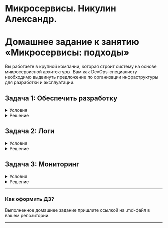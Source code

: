 # Микросервисы. Никулин Александр. 
# Домашнее задание к занятию «Микросервисы: подходы»

Вы работаете в крупной компании, которая строит систему на основе микросервисной архитектуры.
Вам как DevOps-специалисту необходимо выдвинуть предложение по организации инфраструктуры для разработки и эксплуатации.

## Задача 1: Обеспечить разработку
<details>
  <summary>Условия</summary>

  Предложите решение для обеспечения процесса разработки: хранение исходного кода, непрерывная интеграция и непрерывная поставка. 
  Решение может состоять из одного или нескольких программных продуктов и должно описывать способы и принципы их взаимодействия.

  Решение должно соответствовать следующим требованиям:
  - облачная система;
  - система контроля версий Git;
  - репозиторий на каждый сервис;
  - запуск сборки по событию из системы контроля версий;
  - запуск сборки по кнопке с указанием параметров;
  - возможность привязать настройки к каждой сборке;
  - возможность создания шаблонов для различных конфигураций сборок;
  - возможность безопасного хранения секретных данных (пароли, ключи доступа);
  - несколько конфигураций для сборки из одного репозитория;
  - кастомные шаги при сборке;
  - собственные докер-образы для сборки проектов;
  - возможность развернуть агентов сборки на собственных серверах;
  - возможность параллельного запуска нескольких сборок;
  - возможность параллельного запуска тестов.

  Обоснуйте свой выбор.
</details>

<details>
  <summary>Решение</summary>

  Выберу по классике наверное: 

  **GitLab CI/CD** — это основной инструмент для хранения исходного кода и обеспечения процессов непрерывной интеграции и непрерывного развёртывания (CI/CD). Он предоставляет мощные возможности для управления проектами, отслеживания задач, интеграции с другими инструментами и обеспечения безопасности кода.

  GitLab предлагает как облачную версию GitLab.com, так и возможность установки на собственные серверы, что даёт гибкость в зависимости от требований компании. 

  Основные компоненты GitLab:

  - GitLab CE: Основной продукт, включающий систему контроля версий GitLab, веб-интерфейс для управления проектами и репозиториями, а также инструменты для непрерывной интеграции и доставки.
  - GitLab Runner: Агент, который выполняет CI/CD-задачи на различных платформах (например, Windows, macOS, Linux).
  - GitLab CI/CD: Платформа для автоматизации процессов сборки, тестирования и развёртывания приложений.
  - GitLab Pages: Сервис для хостинга статических веб-сайтов, блогов и документации.
  - GitLab Omnibus: Пакет для установки GitLab на локальные серверы.
  - GitLab Shell: Интерактивная оболочка для выполнения команд GitLab и управления проектами.
  - GitLab Hub: Облачный хостинг для репозиториев GitLab.
  - GitLab Self-Hosted Runner: Инструмент для выполнения CI/CD-задач на собственном сервере GitLab.
  - GitLab EE: Профессиональная версия GitLab с расширенными возможностями безопасности, мониторинга и управления.
  
  GitLab поддерживает интеграцию с различными инструментами и сервисами, такими как Jira, Confluence, Bitbucket, Jenkins и многими другими, что делает его универсальным решением для команд любого размера и уровня опыта.

  В целом отвечает всем потребносятм выше. 

  Но как говориться не клади яца в одну корзину.... 
  Можно рассмотреть вариант распределенной всей системы в целом. Использовать облачные jira + git + teamcity. 
  Плучаем всё тот же функционал но уже от разных вендоров.

</details>

## Задача 2: Логи
<details>
  <summary>Условия</summary>

  Предложите решение для обеспечения сбора и анализа логов сервисов в микросервисной архитектуре.
  Решение может состоять из одного или нескольких программных продуктов и должно описывать способы и принципы их взаимодействия.

  Решение должно соответствовать следующим требованиям:
  - сбор логов в центральное хранилище со всех хостов, обслуживающих систему;
  - минимальные требования к приложениям, сбор логов из stdout;
  - гарантированная доставка логов до центрального хранилища;
  - обеспечение поиска и фильтрации по записям логов;
  - обеспечение пользовательского интерфейса с возможностью предоставления доступа разработчикам для поиска по записям логов;
  - возможность дать ссылку на сохранённый поиск по записям логов.

  Обоснуйте свой выбор.
</details>

<details>
  <summary>Решение</summary>

  **Filebeat** — Агент для сбора логов
  Filebeat — это легковесный агент, который устанавливается на каждом сервере для сбора логов и их отправки в центральное хранилище.

  - Сбор логов из stdout: Filebeat легко настраивается для чтения логов, отправляемых в stdout. Это минимизирует необходимость изменений в приложениях, так как большинство микросервисов и контейнерных решений (Docker, Kubernetes) записывают логи в stdout/stderr.
  - Надежная доставка логов: Filebeat гарантирует доставку логов благодаря буферизации и поддержке backpressure, что предотвращает потерю данных при временной недоступности центрального хранилища.
  - Легкость агента: Filebeat потребляет минимум ресурсов и может быть легко развернут на любом сервере или контейнере, что делает его идеальным для микросервисных архитектур.

  **Logstash** — Платформа для обработки и агрегации логов
  Logstash — это инструмент для централизованной агрегации логов с возможностью их фильтрации, трансформации и нормализации перед отправкой в хранилище.

  - Гибкость обработки логов: Logstash позволяет настраивать фильтры для нормализации и обогащения данных из логов. Например, можно разделять логи на поля, добавлять метаданные (например, имя хоста, имя сервиса), чтобы упростить анализ.
  - Поддержка различных форматов данных: Logstash может принимать логи в различных форматах, таких как JSON, Syslog и т.д., что упрощает интеграцию с разными сервисами.
  - Интеграция с Filebeat и Elasticsearch: Logstash напрямую принимает данные от Filebeat и передает их в Elasticsearch для индексации, обеспечивая эффективную доставку логов в центральное хранилище.

  **Elasticsearch** — Централизованное хранилище и поисковая система
  Elasticsearch — это распределенная поисковая система и хранилище данных, которое обеспечивает быстрый доступ к большим объемам логов и поддерживает сложные запросы для анализа.

  - Централизованное хранилище логов: Elasticsearch обеспечивает хранение всех логов в одном месте с распределением данных по кластерам, что гарантирует надежность и масштабируемость.
  - Поиск и фильтрация логов: Elasticsearch поддерживает мощные поисковые и фильтровочные запросы на основе Lucene. Это позволяет разработчикам легко находить нужные записи логов по различным критериям (меткам, времени, сообщениям и т.д.).
  - Надежная доставка логов: Elasticsearch обеспечивает надежность хранения данных за счет распределенной архитектуры с репликацией данных.
</details>

## Задача 3: Мониторинг

<details>
  <summary>Условия</summary>

  Предложите решение для обеспечения сбора и анализа состояния хостов и сервисов в микросервисной архитектуре.
  Решение может состоять из одного или нескольких программных продуктов и должно описывать способы и принципы их взаимодействия.

  Решение должно соответствовать следующим требованиям:
  - сбор метрик со всех хостов, обслуживающих систему;
  - сбор метрик состояния ресурсов хостов: CPU, RAM, HDD, Network;
  - сбор метрик потребляемых ресурсов для каждого сервиса: CPU, RAM, HDD, Network;
  - сбор метрик, специфичных для каждого сервиса;
  - пользовательский интерфейс с возможностью делать запросы и агрегировать информацию;
  - пользовательский интерфейс с возможностью настраивать различные панели для отслеживания состояния системы.

  Обоснуйте свой выбор.
</details>

<details>
  <summary>Решение</summary>

  **Grafana** — это инструмент визуализации данных, который поддерживает множество источников информации, включая Loki, Clickhouse, Elasticsearch, Prometheus и другие.
  - Grafana предлагает интуитивно понятный интерфейс для создания дашбордов и панелей, а также коллекцию готовых элементов, которые можно импортировать.
  - Интерфейс Grafana может меняться в зависимости от выбранного источника данных. Например, при использовании базы данных временных рядов InfluxDB интерфейс будет содержать функциональный конструктор запросов данных.
  - Большинство источников данных поддерживают функции фильтрации, трансформации и группировки информации.

  **Victoria Metrics**
  - **Расширенный функционал**. Решение для мониторинга на базе открытого кода с возможностью масштабирования как вертикально, так и горизонтально.
  - **Длительное хранение метрик**. Это позволяет анализировать тенденции и сравнивать данные за разные периоды времени.
  - **Быстрая обработка данных**. Victoria Metrics не требует больших вычислительных ресурсов, что важно при высокой нагрузке на системы. 
  - **Эффективное сжатие данных**. Система обеспечивает до 10-кратное сжатие данных по сравнению с Prometheus, что критично для длительного хранения и оптимизации затрат.
  - **Кластеризация**. Функция позволяет распределить данные между несколькими узлами и обеспечить более высокую доступность. 3
</details>

---

### Как оформить ДЗ?

Выполненное домашнее задание пришлите ссылкой на .md-файл в вашем репозитории.

---
